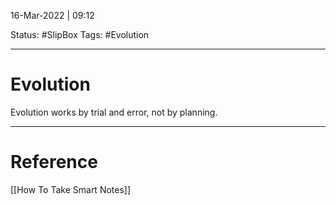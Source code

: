 16-Mar-2022 | 09:12

Status: #SlipBox 
Tags: #Evolution 

---
# Evolution

Evolution works by trial and error, not by planning.

---
# Reference
[[How To Take Smart Notes]]